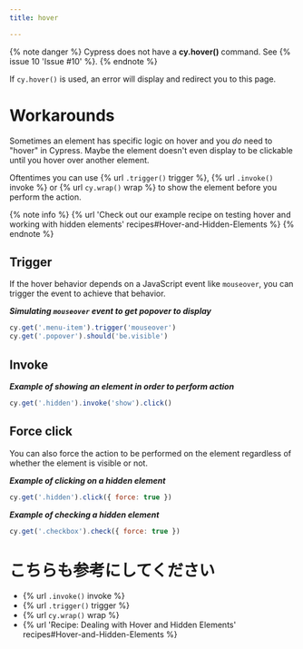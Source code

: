 ```yaml
---
title: hover

---
```


{% note danger %}
Cypress does not have a **cy.hover()** command. See {% issue 10 'Issue #10' %}.
{% endnote %}

If `cy.hover()` is used, an error will display and redirect you to this page.

# Workarounds

Sometimes an element has specific logic on hover and you *do* need to "hover" in Cypress. Maybe the element doesn't even display to be clickable until you hover over another element.

Oftentimes you can use {% url `.trigger()` trigger %}, {% url `.invoke()` invoke %} or {% url `cy.wrap()` wrap %} to show the element before you perform the action.

{% note info %}
{% url 'Check out our example recipe on testing hover and working with hidden elements' recipes#Hover-and-Hidden-Elements %}
{% endnote %}

## Trigger

If the hover behavior depends on a JavaScript event like `mouseover`, you can trigger the event to achieve that behavior.

***Simulating `mouseover` event to get popover to display***

```javascript
cy.get('.menu-item').trigger('mouseover')
cy.get('.popover').should('be.visible')
```

## Invoke

***Example of showing an element in order to perform action***
```javascript
cy.get('.hidden').invoke('show').click()
```

## Force click

You can also force the action to be performed on the element regardless of whether the element is visible or not.

***Example of clicking on a hidden element***
```javascript
cy.get('.hidden').click({ force: true })
```

***Example of checking a hidden element***
```javascript
cy.get('.checkbox').check({ force: true })
```

# こちらも参考にしてください

- {% url `.invoke()` invoke %}
- {% url `.trigger()` trigger %}
- {% url `cy.wrap()` wrap %}
- {% url 'Recipe: Dealing with Hover and Hidden Elements' recipes#Hover-and-Hidden-Elements %}

